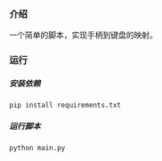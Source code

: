 ### 介绍

一个简单的脚本，实现手柄到键盘的映射。

### 运行

##### 安装依赖

`pip install requirements.txt`

##### 运行脚本

`python main.py`

